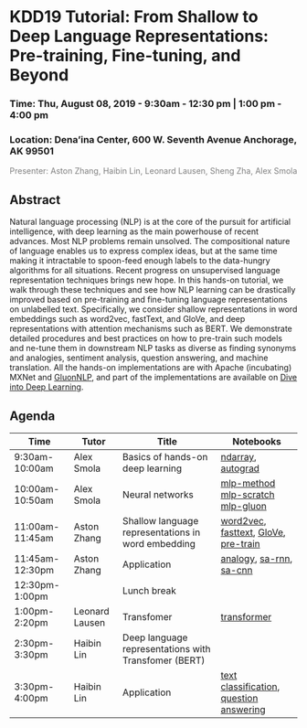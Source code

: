 KDD19 Tutorial: From Shallow to Deep Language Representations: Pre-training, Fine-tuning, and Beyond
==================================================================

<h3>Time: Thu, August 08, 2019 - 9:30am - 12:30 pm | 1:00 pm - 4:00 pm</h3>
<h3>Location: Dena’ina Center, 600 W. Seventh Avenue Anchorage, AK 99501</h3>

<span style="color:grey">Presenter: Aston Zhang, Haibin Lin, Leonard Lausen, Sheng Zha, Alex Smola</span><br/>


Abstract
--------
Natural language processing (NLP) is at the core of the pursuit for artificial intelligence, with deep learning as the main powerhouse of recent advances. Most NLP problems remain unsolved. The compositional nature of language enables us to express complex ideas, but at the same time making it intractable to spoon-feed enough labels to the data-hungry algorithms for all situations. Recent progress on unsupervised language representation techniques brings new hope. In this hands-on tutorial, we walk through these techniques and see how NLP learning can be drastically improved based on pre-training and fine-tuning language representations on unlabelled text. Specifically, we consider shallow representations in word embeddings such as word2vec, fastText, and GloVe, and deep representations with attention mechanisms such as BERT. We demonstrate detailed procedures and best practices on how to pre-train such models and  ne-tune them in downstream NLP tasks as diverse as finding synonyms and analogies, sentiment analysis, question answering, and machine translation. All the hands-on implementations are with Apache (incubating) MXNet and [GluonNLP](http://gluon-nlp.mxnet.io/), and part of the implementations are available on [Dive into Deep Learning](www.d2l.ai).


Agenda
------

| Time        | Tutor        | Title                                                                    | Notebooks  |
|-------------|-------------|------------------------------------------------------------------------|------------|
| 9:30am-10:00am | Alex Smola | Basics of hands-on deep learning                                             | [ndarray](https://github.com/astonzhang/KDD19-tutorial/blob/master/01_basics/ndarray.ipynb), [autograd](https://github.com/astonzhang/KDD19-tutorial/blob/master/01_basics/autograd.ipynb) |
| 10:00am-10:50am | Alex Smola | Neural networks                                    |  [mlp-method](02_neural_nets/mlp.ipynb) [mlp-scratch](02_neural_nets/mlp-scratch.ipynb) [mlp-gluon](02_neural_nets/mlp-gluon.ipynb) |
| 11:00am-11:45am | Aston Zhang  | Shallow language representations in word embedding           | [word2vec](https://github.com/astonzhang/KDD19-tutorial/blob/master/02_word_embedding/word2vec.ipynb), [fasttext](https://github.com/astonzhang/KDD19-tutorial/blob/master/02_word_embedding/fasttext.ipynb), [GloVe](https://github.com/astonzhang/KDD19-tutorial/blob/master/02_word_embedding/glove.ipynb), [pre-train](https://github.com/astonzhang/KDD19-tutorial/blob/master/02_word_embedding/word2vec-gluon.ipynb) |
| 11:45am-12:30pm | Aston Zhang   | Application                                       | [analogy](https://github.com/astonzhang/KDD19-tutorial/blob/master/03_finetuning_word_embedding/similarity-analogy.ipynb), [sa-rnn](https://github.com/astonzhang/KDD19-tutorial/blob/master/03_finetuning_word_embedding/sentiment-analysis-rnn.ipynb), [sa-cnn](https://github.com/astonzhang/KDD19-tutorial/blob/master/03_finetuning_word_embedding/sentiment-analysis-cnn.ipynb)|
| 12:30pm-1:00pm |    | Lunch break                                                         |  |
| 1:00pm-2:20pm | Leonard Lausen   | Transfomer                                                     |[transformer](https://github.com/astonzhang/KDD19-tutorial/blob/master/05_transformer/transformer.ipynb)  |
| 2:30pm-3:30pm | Haibin Lin   | Deep language representations with Transfomer (BERT)       |   |
| 3:30pm-4:00pm | Haibin Lin   | Application                                                | [text classification](https://github.com/astonzhang/KDD19-tutorial/blob/master/06_bert/bert.ipynb), [question answering](https://github.com/astonzhang/KDD19-tutorial/blob/master/06_bert/question_answering.ipynb) |
